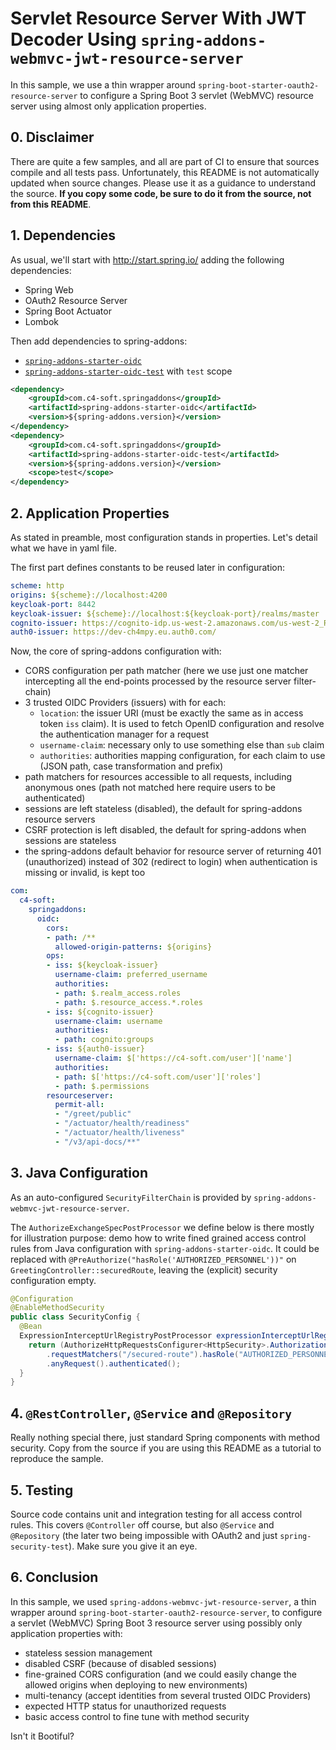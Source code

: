 # Servlet Resource Server With JWT Decoder Using `spring-addons-webmvc-jwt-resource-server`
In this sample, we use a thin wrapper around `spring-boot-starter-oauth2-resource-server` to configure a Spring Boot 3 servlet (WebMVC) resource server using almost only application properties.

## 0. Disclaimer
There are quite a few samples, and all are part of CI to ensure that sources compile and all tests pass. Unfortunately, this README is not automatically updated when source changes. Please use it as a guidance to understand the source. **If you copy some code, be sure to do it from the source, not from this README**.

## 1. Dependencies
As usual, we'll start with http://start.spring.io/ adding the following dependencies:
- Spring Web
- OAuth2 Resource Server
- Spring Boot Actuator
- Lombok

Then add dependencies to spring-addons:
- [`spring-addons-starter-oidc`](https://central.sonatype.com/artifact/com.c4-soft.springaddons/spring-addons-starter-oidc)
- [`spring-addons-starter-oidc-test`](https://central.sonatype.com/artifact/com.c4-soft.springaddons/spring-addons-starter-oidc-test) with `test` scope
```xml
<dependency>
    <groupId>com.c4-soft.springaddons</groupId>
    <artifactId>spring-addons-starter-oidc</artifactId>
    <version>${spring-addons.version}</version>
</dependency>
<dependency>
    <groupId>com.c4-soft.springaddons</groupId>
    <artifactId>spring-addons-starter-oidc-test</artifactId>
    <version>${spring-addons.version}</version>
    <scope>test</scope>
</dependency>
```

## 2. Application Properties
As stated in preamble, most configuration stands in properties. Let's detail what we have in yaml file.

The first part defines constants to be reused later in configuration:
```yaml
scheme: http
origins: ${scheme}://localhost:4200
keycloak-port: 8442
keycloak-issuer: ${scheme}://localhost:${keycloak-port}/realms/master
cognito-issuer: https://cognito-idp.us-west-2.amazonaws.com/us-west-2_RzhmgLwjl
auth0-issuer: https://dev-ch4mpy.eu.auth0.com/
```

Now, the core of spring-addons configuration with:
- CORS configuration per path matcher (here we use just one matcher intercepting all the end-points processed by the resource server filter-chain)
- 3 trusted OIDC Providers (issuers) with for each:
  * `location`: the issuer URI (must be exactly the same as in access token `iss` claim). It is used to fetch OpenID configuration and resolve the authentication manager for a request
  * `username-claim`: necessary only to use something else than `sub` claim
  * `authorities`: authorities mapping configuration, for each claim to use (JSON path, case transformation and prefix)
- path matchers for resources accessible to all requests, including anonymous ones (path not matched here require users to be authenticated)
- sessions are left stateless (disabled), the default for spring-addons resource servers
- CSRF protection is left disabled, the default for spring-addons when sessions are stateless
- the spring-addons default behavior for resource server of returning 401 (unauthorized) instead of 302 (redirect to login) when authentication is missing or invalid, is kept too
```yaml
com:
  c4-soft:
    springaddons:
      oidc:
        cors:
        - path: /**
          allowed-origin-patterns: ${origins}
        ops:
        - iss: ${keycloak-issuer} 
          username-claim: preferred_username
          authorities:
          - path: $.realm_access.roles
          - path: $.resource_access.*.roles
        - iss: ${cognito-issuer}
          username-claim: username
          authorities:
          - path: cognito:groups
        - iss: ${auth0-issuer}
          username-claim: $['https://c4-soft.com/user']['name']
          authorities:
          - path: $['https://c4-soft.com/user']['roles']
          - path: $.permissions
        resourceserver:
          permit-all:
          - "/greet/public"
          - "/actuator/health/readiness"
          - "/actuator/health/liveness"
          - "/v3/api-docs/**"
```

## 3. Java Configuration
As an auto-configured `SecurityFilterChain` is provided by `spring-addons-webmvc-jwt-resource-server`.

The `AuthorizeExchangeSpecPostProcessor` we define below is there mostly for illustration purpose: demo how to write fined grained access control rules from Java configuration with `spring-addons-starter-oidc`. It could be replaced with `@PreAuthorize("hasRole('AUTHORIZED_PERSONNEL'))"` on `GreetingController::securedRoute`, leaving the (explicit) security configuration empty.
```java
@Configuration
@EnableMethodSecurity
public class SecurityConfig {
  @Bean
  ExpressionInterceptUrlRegistryPostProcessor expressionInterceptUrlRegistryPostProcessor() {
    return (AuthorizeHttpRequestsConfigurer<HttpSecurity>.AuthorizationManagerRequestMatcherRegistry registry) -> registry
        .requestMatchers("/secured-route").hasRole("AUTHORIZED_PERSONNEL")
        .anyRequest().authenticated();
  }
}
```

## 4. `@RestController`, `@Service` and `@Repository`
Really nothing special there, just standard Spring components with method security. Copy from the source if you are using this README as a tutorial to reproduce the sample.

## 5. Testing
Source code contains unit and integration testing for all access control rules. This covers `@Controller` off course, but also `@Service` and `@Repository` (the later two being impossible with OAuth2 and just `spring-security-test`). Make sure you give it an eye.

## 6. Conclusion
In this sample, we used `spring-addons-webmvc-jwt-resource-server`, a thin wrapper around `spring-boot-starter-oauth2-resource-server`, to configure a servlet (WebMVC) Spring Boot 3 resource server using possibly only application properties with:
- stateless session management
- disabled CSRF (because of disabled sessions)
- fine-grained CORS configuration (and we could easily change the allowed origins when deploying to new environments)
- multi-tenancy (accept identities from several trusted OIDC Providers)
- expected HTTP status for unauthorized requests
- basic access control to fine tune with method security

Isn't it Bootiful?
